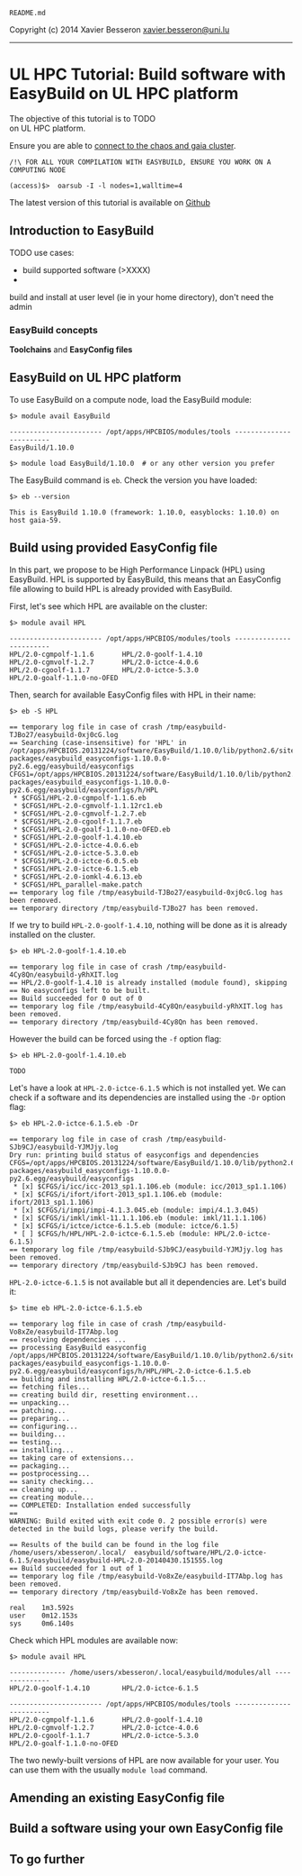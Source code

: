 `README.md`

Copyright (c) 2014 Xavier Besseron <xavier.besseron@uni.lu>


-------------------

# UL HPC Tutorial: Build software with EasyBuild on UL HPC platform

The objective of this tutorial is to TODO  
on UL HPC platform.

Ensure you are able to [connect to the chaos and gaia cluster](https://hpc.uni.lu/users/docs/access.html). 

	/!\ FOR ALL YOUR COMPILATION WITH EASYBUILD, ENSURE YOU WORK ON A COMPUTING NODE
	
	(access)$> 	oarsub -I -l nodes=1,walltime=4

The latest version of this tutorial is available on
[Github](https://github.com/ULHPC/tutorials/tree/devel/advanced/EasyBuild)

## Introduction to EasyBuild

TODO
use cases:
* build supported software (>XXXX)
* 

build and install at user level (ie in your home directory), don't need the admin


### EasyBuild concepts


**Toolchains** and **EasyConfig files** 





## EasyBuild on UL HPC platform

To use EasyBuild on a compute node, load the EasyBuild module:


    $> module avail EasyBuild
        
    ----------------------- /opt/apps/HPCBIOS/modules/tools ------------------------
    EasyBuild/1.10.0

    $> module load EasyBuild/1.10.0  # or any other version you prefer
    

The EasyBuild command is `eb`. Check the version you have loaded:

    $> eb --version
    
    This is EasyBuild 1.10.0 (framework: 1.10.0, easyblocks: 1.10.0) on host gaia-59.
    




## Build using provided EasyConfig file

In this part, we propose to be High Performance Linpack (HPL) using EasyBuild. 
HPL is supported by EasyBuild, this means that an EasyConfig file allowing to build HPL is already provided with EasyBuild.


First, let's see which HPL are available on the cluster:

    $> module avail HPL
    
    ----------------------- /opt/apps/HPCBIOS/modules/tools ------------------------
    HPL/2.0-cgmpolf-1.1.6       HPL/2.0-goolf-1.4.10
    HPL/2.0-cgmvolf-1.2.7       HPL/2.0-ictce-4.0.6
    HPL/2.0-cgoolf-1.1.7        HPL/2.0-ictce-5.3.0
    HPL/2.0-goalf-1.1.0-no-OFED
    

Then, search for available EasyConfig files with HPL in their name:

    $> eb -S HPL
    
    == temporary log file in case of crash /tmp/easybuild-TJBo27/easybuild-0xj0cG.log
    == Searching (case-insensitive) for 'HPL' in /opt/apps/HPCBIOS.20131224/software/EasyBuild/1.10.0/lib/python2.6/site-packages/easybuild_easyconfigs-1.10.0.0-py2.6.egg/easybuild/easyconfigs 
    CFGS1=/opt/apps/HPCBIOS.20131224/software/EasyBuild/1.10.0/lib/python2.6/site-packages/easybuild_easyconfigs-1.10.0.0-py2.6.egg/easybuild/easyconfigs/h/HPL
     * $CFGS1/HPL-2.0-cgmpolf-1.1.6.eb
     * $CFGS1/HPL-2.0-cgmvolf-1.1.12rc1.eb
     * $CFGS1/HPL-2.0-cgmvolf-1.2.7.eb
     * $CFGS1/HPL-2.0-cgoolf-1.1.7.eb
     * $CFGS1/HPL-2.0-goalf-1.1.0-no-OFED.eb
     * $CFGS1/HPL-2.0-goolf-1.4.10.eb
     * $CFGS1/HPL-2.0-ictce-4.0.6.eb
     * $CFGS1/HPL-2.0-ictce-5.3.0.eb
     * $CFGS1/HPL-2.0-ictce-6.0.5.eb
     * $CFGS1/HPL-2.0-ictce-6.1.5.eb
     * $CFGS1/HPL-2.0-iomkl-4.6.13.eb
     * $CFGS1/HPL_parallel-make.patch
    == temporary log file /tmp/easybuild-TJBo27/easybuild-0xj0cG.log has been removed.
    == temporary directory /tmp/easybuild-TJBo27 has been removed.
    

If we try to build `HPL-2.0-goolf-1.4.10`, nothing will be done as it is already installed on the cluster.

    $> eb HPL-2.0-goolf-1.4.10.eb

    == temporary log file in case of crash /tmp/easybuild-4Cy8Qn/easybuild-yRhXIT.log
    == HPL/2.0-goolf-1.4.10 is already installed (module found), skipping
    == No easyconfigs left to be built.
    == Build succeeded for 0 out of 0
    == temporary log file /tmp/easybuild-4Cy8Qn/easybuild-yRhXIT.log has been removed.
    == temporary directory /tmp/easybuild-4Cy8Qn has been removed.


However the build can be forced using the `-f` option flag:

    $> eb HPL-2.0-goolf-1.4.10.eb
    
    TODO

Let's have a look at `HPL-2.0-ictce-6.1.5` which is not installed yet. 
We can check if a software and its dependencies are installed using the `-Dr` option flag:

    $> eb HPL-2.0-ictce-6.1.5.eb -Dr
    
    == temporary log file in case of crash /tmp/easybuild-SJb9CJ/easybuild-YJMJjy.log
    Dry run: printing build status of easyconfigs and dependencies
    CFGS=/opt/apps/HPCBIOS.20131224/software/EasyBuild/1.10.0/lib/python2.6/site-packages/easybuild_easyconfigs-1.10.0.0-py2.6.egg/easybuild/easyconfigs
     * [x] $CFGS/i/icc/icc-2013_sp1.1.106.eb (module: icc/2013_sp1.1.106)
     * [x] $CFGS/i/ifort/ifort-2013_sp1.1.106.eb (module: ifort/2013_sp1.1.106)
     * [x] $CFGS/i/impi/impi-4.1.3.045.eb (module: impi/4.1.3.045)
     * [x] $CFGS/i/imkl/imkl-11.1.1.106.eb (module: imkl/11.1.1.106)
     * [x] $CFGS/i/ictce/ictce-6.1.5.eb (module: ictce/6.1.5)
     * [ ] $CFGS/h/HPL/HPL-2.0-ictce-6.1.5.eb (module: HPL/2.0-ictce-6.1.5)
    == temporary log file /tmp/easybuild-SJb9CJ/easybuild-YJMJjy.log has been removed.
    == temporary directory /tmp/easybuild-SJb9CJ has been removed.
    

`HPL-2.0-ictce-6.1.5` is not available but all it dependencies are. Let's build it:


    $> time eb HPL-2.0-ictce-6.1.5.eb
    
    == temporary log file in case of crash /tmp/easybuild-Vo8xZe/easybuild-IT7Abp.log
    == resolving dependencies ...
    == processing EasyBuild easyconfig /opt/apps/HPCBIOS.20131224/software/EasyBuild/1.10.0/lib/python2.6/site-packages/easybuild_easyconfigs-1.10.0.0-py2.6.egg/easybuild/easyconfigs/h/HPL/HPL-2.0-ictce-6.1.5.eb
    == building and installing HPL/2.0-ictce-6.1.5...
    == fetching files...
    == creating build dir, resetting environment...
    == unpacking...
    == patching...
    == preparing...
    == configuring...
    == building...
    == testing...
    == installing...
    == taking care of extensions...
    == packaging...
    == postprocessing...
    == sanity checking...
    == cleaning up...
    == creating module...
    == COMPLETED: Installation ended successfully
    == 
    WARNING: Build exited with exit code 0. 2 possible error(s) were detected in the build logs, please verify the build.
    
    == Results of the build can be found in the log file /home/users/xbesseron/.local/  easybuild/software/HPL/2.0-ictce-6.1.5/easybuild/easybuild-HPL-2.0-20140430.151555.log
    == Build succeeded for 1 out of 1
    == temporary log file /tmp/easybuild-Vo8xZe/easybuild-IT7Abp.log has been removed.
    == temporary directory /tmp/easybuild-Vo8xZe has been removed.
    
    real    1m3.592s
    user    0m12.153s
    sys     0m6.140s



Check which HPL modules are available now:

    $> module avail HPL
    
    -------------- /home/users/xbesseron/.local/easybuild/modules/all --------------
    HPL/2.0-goolf-1.4.10        HPL/2.0-ictce-6.1.5

    ----------------------- /opt/apps/HPCBIOS/modules/tools ------------------------
    HPL/2.0-cgmpolf-1.1.6       HPL/2.0-goolf-1.4.10
    HPL/2.0-cgmvolf-1.2.7       HPL/2.0-ictce-4.0.6
    HPL/2.0-cgoolf-1.1.7        HPL/2.0-ictce-5.3.0
    HPL/2.0-goalf-1.1.0-no-OFED
    

The two newly-built versions of HPL are now available for your user. You can use them with the usually `module load` command.


    

## Amending an existing EasyConfig file



## Build a software using your own EasyConfig file


## To go further


